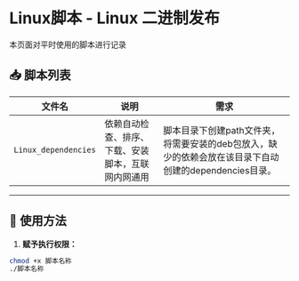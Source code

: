 # Linux脚本 - Linux 二进制发布
本页面对平时使用的脚本进行记录
## 📥 脚本列表

| 文件名                            | 说明                     | 需求                    |
|-----------------------------------|--------------------------|--------------------------|
| `Linux_dependencies`         | 依赖自动检查、排序、下载、安装脚本，互联网内网通用|脚本目录下创建path文件夹，将需要安装的deb包放入，缺少的依赖会放在该目录下自动创建的dependencies目录。|

---

## 🚀 使用方法

1. **赋予执行权限：**

```bash
chmod +x 脚本名称
./脚本名称

